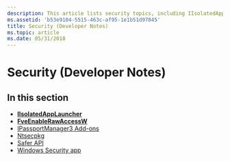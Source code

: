 ```yaml
---
description: This article lists security topics, including IIsolatedAppLauncher, FveEnableRawAccessW, IPassportManager3 Add-ons, and Ntsecpkg.
ms.assetid: 'b53e9104-5515-463c-af95-1e1b51d97845'
title: Security (Developer Notes)
ms.topic: article
ms.date: 05/31/2018
---
```


# Security (Developer Notes)

## In this section

-   [**IIsolatedAppLauncher**](/windows/desktop/api/isolatedapplauncher/nn-isolatedapplauncher-iisolatedapplauncher)
-   [**FveEnableRawAccessW**](fveenablerawaccessw.md)
-   [IPassportManager3 Add-ons](ipassportmanager3-add-ons.md)
-   [Ntsecpkg](ntsecpkg.md)
-   [Safer API](safer-api.md)
-   [Windows Security app](windows-security-center.md)

 

 
